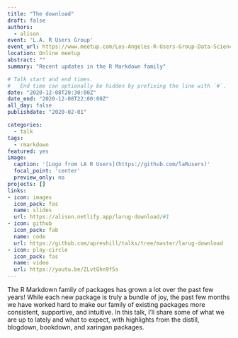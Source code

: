 ```yaml
---
title: "The download"
draft: false
authors: 
  - alison
event: 'L.A. R Users Group'
event_url: https://www.meetup.com/Los-Angeles-R-Users-Group-Data-Science/events/274931810
location: Online meetup
abstract: ""
summary: "Recent updates in the R Markdown family"

# Talk start and end times.
#   End time can optionally be hidden by prefixing the line with `#`.
date: "2020-12-08T20:30:00Z"
date_end: "2020-12-08T22:00:00Z"
all_day: false
publishdate: "2020-02-01"

categories:
  - talk
tags:
  - rmarkdown
featured: yes
image:
  caption: '[Logo from LA R Users](https://github.com/laRusers)'
  focal_point: 'center'
  preview_only: no
projects: []
links:
- icon: images
  icon_pack: fas
  name: slides
  url: https://alison.netlify.app/larug-download/#1
- icon: github
  icon_pack: fab
  name: code
  url: https://github.com/apreshill/talks/tree/master/larug-download
- icon: play-circle
  icon_pack: fas
  name: video
  url: https://youtu.be/ZLvtGhn9f5s
---
```


The R Markdown family of packages has grown a lot over the past few years! While each new package is truly a bundle of joy, the past few months we have worked hard to make our family of existing packages more consistent, supportive, and intuitive. In this talk, I’ll share some of what we are up to lately and what to expect, with highlights from the distill, blogdown, bookdown, and xaringan packages.
